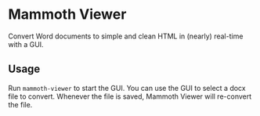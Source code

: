 # Mammoth Viewer

Convert Word documents to simple and clean HTML in (nearly) real-time with a GUI.

## Usage

Run `mammoth-viewer` to start the GUI.
You can use the GUI to select a docx file to convert.
Whenever the file is saved,
Mammoth Viewer will re-convert the file.
<!--
You can optionally select a destination for the converted HTML,
as well as a styles file.
-->
